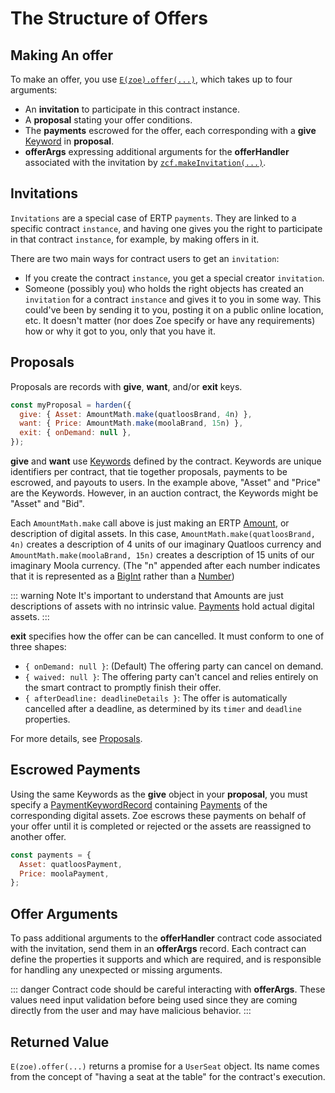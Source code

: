 # The Structure of Offers

<Zoe-Version/>

## Making An offer

To make an offer, you use [`E(zoe).offer(...)`](/reference/zoe-api/zoe.md#e-zoe-offer-invitation-proposal-paymentkeywordrecord-offerargs), which takes up to four arguments:
- An **invitation** to participate in this contract instance.
- A **proposal** stating your offer conditions.
- The **payments** escrowed for the offer, each corresponding with a **give** [Keyword](/reference/zoe-api/zoe-data-types.md#keyword) in **proposal**.
- **offerArgs** expressing additional arguments for the **offerHandler** associated with the invitation by [`zcf.makeInvitation(...)`](/reference/zoe-api/zoe-contract-facet.md#zcf-makeinvitation-offerhandler-description-customproperties-proposalshape).

## Invitations

`Invitations` are a special case of ERTP `payments`. They are linked to a specific contract `instance`, and
having one gives you the right to participate in that contract `instance`, for example, by making offers in it.

There are two main ways for contract users to get an `invitation`:
- If you create the contract `instance`, you get a special creator `invitation`.
- Someone (possibly you) who holds the right objects has created an `invitation` for a contract `instance` and gives it to
  you in some way. This could've been by sending it to you, posting it on a public online location, etc. It
  doesn't matter (nor does Zoe specify or have any requirements) how or why it got to you, only that you have it.

## Proposals

Proposals are records with **give**, **want**, and/or **exit** keys.

```js
const myProposal = harden({
  give: { Asset: AmountMath.make(quatloosBrand, 4n) },
  want: { Price: AmountMath.make(moolaBrand, 15n) },
  exit: { onDemand: null },
});
```
**give** and **want** use [Keywords](/reference/zoe-api/zoe-data-types.md#keyword) defined by the contract.
Keywords are unique identifiers per contract, that tie together proposals,
payments to be escrowed, and payouts to users.
In the example above, "Asset" and "Price" are the Keywords. However, in an auction contract,
the Keywords might be "Asset" and "Bid".

Each `AmountMath.make` call above is just making an ERTP [Amount](/reference/ertp-api/ertp-data-types.html#amount), or description of digital assets.
In this case, `AmountMath.make(quatloosBrand, 4n)` creates a description of 4 units
of our imaginary Quatloos currency and `AmountMath.make(moolaBrand, 15n)` creates a description
of 15 units of our imaginary Moola currency. (The "n" appended after each number indicates that
it is represented as a [BigInt](https://developer.mozilla.org/en-US/docs/Web/JavaScript/Reference/Global_Objects/BigInt)
rather than a [Number](https://developer.mozilla.org/en-US/docs/Web/JavaScript/Reference/Global_Objects/Number))

::: warning Note
It's important to understand that Amounts are just descriptions of assets with no
intrinsic value. [Payments](/reference/ertp-api/payment.html) hold actual digital assets.
:::

**exit** specifies how the offer can be can cancelled. It must conform to one of three shapes:
- `{ onDemand: null }`: (Default) The offering party can cancel on demand.
- `{ waived: null }`: The offering party can't cancel and relies entirely on the smart contract to promptly finish their offer.
- `{ afterDeadline: deadlineDetails }`: The offer is automatically cancelled after a deadline,
  as determined by its `timer` and `deadline` properties.

For more details, see [Proposals](/reference/zoe-api/zoe.md#proposals).

## Escrowed Payments

Using the same Keywords as the **give** object in your **proposal**, you must specify a [PaymentKeywordRecord](/reference/zoe-api/zoe-data-types.md#keywordrecord) containing [Payments](/reference/ertp-api/payment.html) of the corresponding digital assets.
Zoe escrows these payments on behalf of your offer until it is completed
or rejected or the assets are reassigned to another offer.
```js
const payments = {
  Asset: quatloosPayment,
  Price: moolaPayment,
};
```

## Offer Arguments

To pass additional arguments to the **offerHandler** contract code associated with the
invitation, send them in an **offerArgs** record.
Each contract can define the properties it supports and which are required, and
is responsible for handling any unexpected or missing arguments.

::: danger
Contract code should be careful interacting with **offerArgs**. These values need input validation
before being used since they are coming directly from the user and may have malicious behavior.
:::

## Returned Value

`E(zoe).offer(...)` returns a promise for a `UserSeat` object. Its name comes from the concept of
"having a seat at the table" for the contract's execution.
